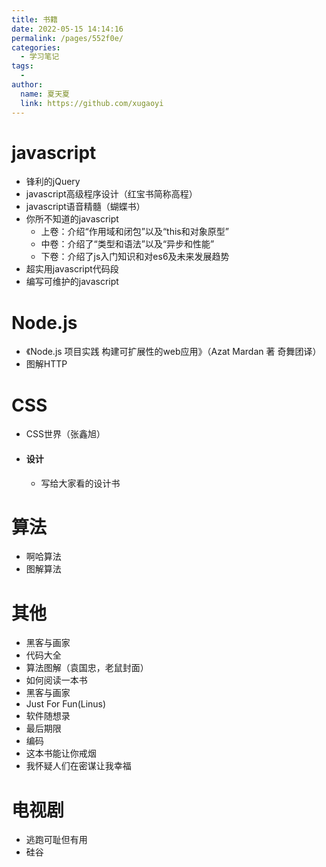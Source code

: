 ```yaml
---
title: 书籍
date: 2022-05-15 14:14:16
permalink: /pages/552f0e/
categories:
  - 学习笔记
tags:
  - 
author: 
  name: 夏天夏
  link: https://github.com/xugaoyi
---
```

# javascript
- 锋利的jQuery
- javascript高级程序设计（红宝书简称高程）
- javascript语音精髓（蝴蝶书）
- 你所不知道的javascript
    - 上卷：介绍“作用域和闭包”以及“this和对象原型”
    - 中卷：介绍了“类型和语法”以及“异步和性能” 
    - 下卷：介绍了js入门知识和对es6及未来发展趋势
- 超实用javascript代码段
- 编写可维护的javascript 
# Node.js 
- 《Node.js 项目实践 构建可扩展性的web应用》（Azat Mardan 著 奇舞团译）
- 图解HTTP
# CSS
- CSS世界（张鑫旭）
- #### 设计
    - 写给大家看的设计书
# 算法
- 啊哈算法
- 图解算法
# 其他
- 黑客与画家
- 代码大全
- 算法图解（袁国忠，老鼠封面）
- 如何阅读一本书
- 黑客与画家
- Just For Fun(Linus)
- 软件随想录
- 最后期限
- 编码
- 这本书能让你戒烟
- 我怀疑人们在密谋让我幸福
# 电视剧
- 逃跑可耻但有用
- 硅谷